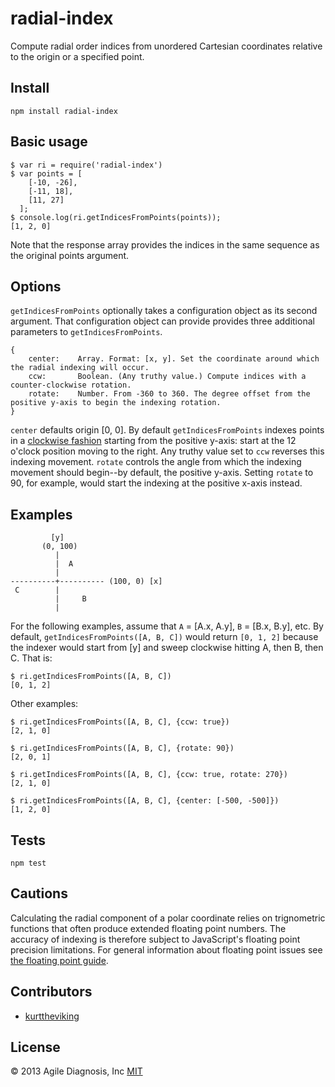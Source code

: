 radial-index
============

Compute radial order indices from unordered Cartesian coordinates relative to the origin or a specified point.

## Install

    npm install radial-index

## Basic usage

    $ var ri = require('radial-index')
    $ var points = [
        [-10, -26],
        [-11, 18],
        [11, 27]
      ];
    $ console.log(ri.getIndicesFromPoints(points));
    [1, 2, 0]

Note that the response array provides the indices in the same sequence as the original points argument.


## Options

`getIndicesFromPoints` optionally takes a configuration object as its second argument. That configuration object can provide provides three additional parameters to `getIndicesFromPoints`.


    {
        center:    Array. Format: [x, y]. Set the coordinate around which the radial indexing will occur.
        ccw:       Boolean. (Any truthy value.) Compute indices with a counter-clockwise rotation.
        rotate:    Number. From -360 to 360. The degree offset from the positive y-axis to begin the indexing rotation.
    }


`center` defaults origin [0, 0]. By default `getIndicesFromPoints` indexes points in a [clockwise fashion](http://en.wikipedia.org/wiki/Clockwise) starting from the positive y-axis: start at the 12 o'clock position moving to the right. Any truthy value set to `ccw` reverses this indexing movement. `rotate` controls the angle from which the indexing movement should begin--by default, the positive y-axis. Setting `rotate` to 90, for example, would start the indexing at the positive x-axis instead.


## Examples

             [y]
           (0, 100)
              |
              |  A
              |
    ----------+---------- (100, 0) [x]
     C        |
              |     B
              |

For the following examples, assume that `A` = [A.x, A.y], `B` = [B.x, B.y], etc. By default, `getIndicesFromPoints([A, B, C])` would return `[0, 1, 2]` because the indexer would start from [y] and sweep clockwise hitting A, then B, then C. That is:

    $ ri.getIndicesFromPoints([A, B, C])
    [0, 1, 2]

Other examples:

    $ ri.getIndicesFromPoints([A, B, C], {ccw: true})
    [2, 1, 0]

    $ ri.getIndicesFromPoints([A, B, C], {rotate: 90})
    [2, 0, 1]

    $ ri.getIndicesFromPoints([A, B, C], {ccw: true, rotate: 270})
    [2, 1, 0]

    $ ri.getIndicesFromPoints([A, B, C], {center: [-500, -500]})
    [1, 2, 0]


## Tests

    npm test


## Cautions

Calculating the radial component of a polar coordinate relies on trignometric functions that often produce extended floating point numbers. The accuracy of indexing is therefore subject to JavaScript's floating point precision limitations. For general information about floating point issues see [the floating point guide](https://github.com/brazzy/floating-point-gui.de).


## Contributors

- [kurttheviking](https://github.com/kurttheviking)


## License

&copy; 2013 Agile Diagnosis, Inc
[MIT](https://github.com/AgileDiagnosis/radial-index/LICENSE.md)
